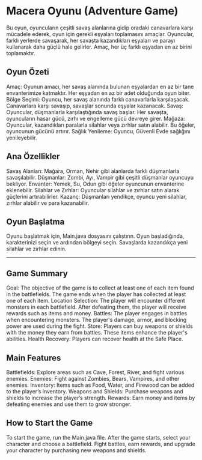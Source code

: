 # Macera Oyunu (Adventure Game)
Bu oyun, oyuncuların çeşitli savaş alanlarına gidip oradaki canavarlara karşı mücadele ederek, oyun için gerekli eşyaları toplamasını amaçlar. Oyuncular, farklı yerlerde savaşarak, her savaşta kazandıkları eşyaları ve parayı kullanarak daha güçlü hale gelirler. Amaç, her üç farklı eşyadan en az birini toplamaktır.

## Oyun Özeti
Amaç: Oyunun amacı, her savaş alanında bulunan eşyalardan en az bir tane envanterimize katmaktır. Her eşyadan en az bir adet olduğunda oyun biter.
Bölge Seçimi: Oyuncu, her savaş alanında farklı canavarlarla karşılaşacak. Canavarlara karşı savaşıp, savaşlar sonunda eşyalar kazanacak.
Savaş: Oyuncular, düşmanlarla karşılaştığında savaş başlar. Her savaşta, oyuncuların hasar gücü, zırhı ve engelleme gücü devreye girer.
Mağaza: Oyuncular, kazandıkları paralarla silahlar veya zırhlar satın alabilir. Bu öğeler, oyuncunun gücünü artırır.
Sağlık Yenileme: Oyuncu, Güvenli Evde sağlığını yenileyebilir.
## Ana Özellikler
Savaş Alanları: Mağara, Orman, Nehir gibi alanlarda farklı düşmanlarla savaşılabilir.
Düşmanlar: Zombi, Ayı, Vampir gibi çeşitli düşmanlar oyuncuyu bekliyor.
Envanter: Yemek, Su, Odun gibi öğeler oyuncunun envanterine eklenebilir.
Silahlar ve Zırhlar: Oyuncular silahlar ve zırhlar satın alarak güçlerini artırabilirler.
Kazanç: Düşmanları yendikçe, oyuncu yeni silahlar, zırhlar alabilir ve para kazanabilir.
## Oyun Başlatma
Oyunu başlatmak için, Main.java dosyasını çalıştırın.
Oyun başladığında, karakterinizi seçin ve ardından bölgeyi seçin.
Savaşlarda kazandıkça yeni silahlar ve zırhlar edinin.

----------------------------------------------------------------------------------------------------------------

## Game Summary
Goal: The objective of the game is to collect at least one of each item found in the battlefields. The game ends when the player has collected at least one of each item.
Location Selection: The player will encounter different monsters in each battlefield. After defeating them, the player will receive rewards such as items and money.
Battles: The player engages in battles when encountering monsters. The player's damage, armor, and blocking power are used during the fight.
Store: Players can buy weapons or shields with the money they earn from battles. These items enhance the player's abilities.
Health Recovery: Players can recover health at the Safe Place.
## Main Features
Battlefields: Explore areas such as Cave, Forest, River, and fight various enemies.
Enemies: Fight against Zombies, Bears, Vampires, and other enemies.
Inventory: Items such as Food, Water, and Firewood can be added to the player’s inventory.
Weapons and Shields: Purchase weapons and shields to increase the player’s strength.
Rewards: Earn money and items by defeating enemies and use them to grow stronger.
## How to Start the Game
To start the game, run the Main.java file.
After the game starts, select your character and choose a battlefield.
Fight battles, earn rewards, and upgrade your character by purchasing new weapons and shields.
